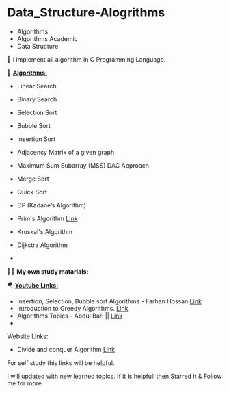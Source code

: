 # Data_Structure-Alogrithms

- Algorithms
- Algorithms Academic
- Data Structure

🧩 I implement all algorithm in C Programming Language. 

🚀 **<ins> Algorithms: </ins>**

* Linear Search
* Binary Search
* Selection Sort
* Bubble Sort
* Insertion Sort
* Adjacency Matrix of a given graph
* Maximum Sum Subarray (MSS) DAC Approach
* Merge Sort
* Quick Sort
* DP (Kadane’s Algorithm)

* Prim's Algorithm  [LInk](https://www.youtube.com/watch?v=4ZlRH0eK-qQ)
* Kruskal's Algorithm
* Dijkstra Algorithm
* 

📌📌 **My own study matarials:**

🪂 **<ins>Youtube Links:</ins>**
* Insertion, Selection, Bubble sort Algorithms - Farhan Hossan  [Link](https://www.youtube.com/playlist?list=PLgrAmbRAezuhDI7LqoRiDlS2eimB7zXBf)
* Introduction to Greedy Algorithms.  [Link](https://www.youtube.com/watch?v=HzeK7g8cD0Y)
* Algorithms Topics - 
Abdul Bari || [ Link ](https://www.youtube.com/playlist?list=PLDN4rrl48XKpZkf03iYFl-O29szjTrs_O)
* 

Website Links:
* Divide and conquer Algorithm [Link](https://www.programiz.com/dsa/divide-and-conquer)

For self study this links will be helpful. 

I will updated with new learned topics. If it is helpfull then Starred it & Follow me for more. 
